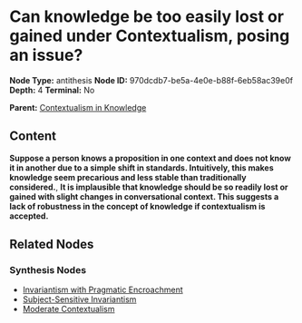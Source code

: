 # Can knowledge be too easily lost or gained under Contextualism, posing an issue?

**Node Type:** antithesis
**Node ID:** 970dcdb7-be5a-4e0e-b88f-6eb58ac39e0f
**Depth:** 4
**Terminal:** No

**Parent:** [Contextualism in Knowledge](contextualism-in-knowledge-synthesis-f42c5dcc-c521-4f47-a723-bcfc71a33c6a.md)

## Content

**Suppose a person knows a proposition in one context and does not know it in another due to a simple shift in standards. Intuitively, this makes knowledge seem precarious and less stable than traditionally considered.**, **It is implausible that knowledge should be so readily lost or gained with slight changes in conversational context. This suggests a lack of robustness in the concept of knowledge if contextualism is accepted.**

## Related Nodes

### Synthesis Nodes

- [Invariantism with Pragmatic Encroachment](invariantism-with-pragmatic-encroachment-synthesis-5a3661fb-b412-4964-bc5c-8f7a577b33a5.md)
- [Subject-Sensitive Invariantism](subject-sensitive-invariantism-synthesis-27478266-3793-4c32-8fd5-a2c360f917ed.md)
- [Moderate Contextualism](moderate-contextualism-synthesis-dd1f841d-8a0b-441d-bdeb-f6503ad2bf49.md)
